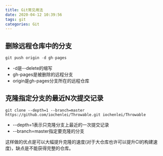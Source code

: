 ```yaml
---
title: Git常见用法
date: 2020-04-12 10:39:56
tags: git
categories: Git
---
```


## 删除远程仓库中的分支

```java
git push origin -d gh-pages
```

+ -d是--delete的缩写
+ gh-pages是被删除的远程分支
+ origin是gh-pages分支所在的远程仓库

## 克隆指定分支的最近N次提交记录

```text
git clone --depth=1 --branch=master https://github.com/iochenlei/Throwable.git iochenlei/Throwable
```

+ --depth=1表示只克隆分支上最近的一次提交记录
+ --branch=master指定要克隆的分支

这样做的优点是可以大幅提升克隆的速度(对于大仓库也许可以提升CI的构建速度)，缺点是不能获得完整的仓库。

